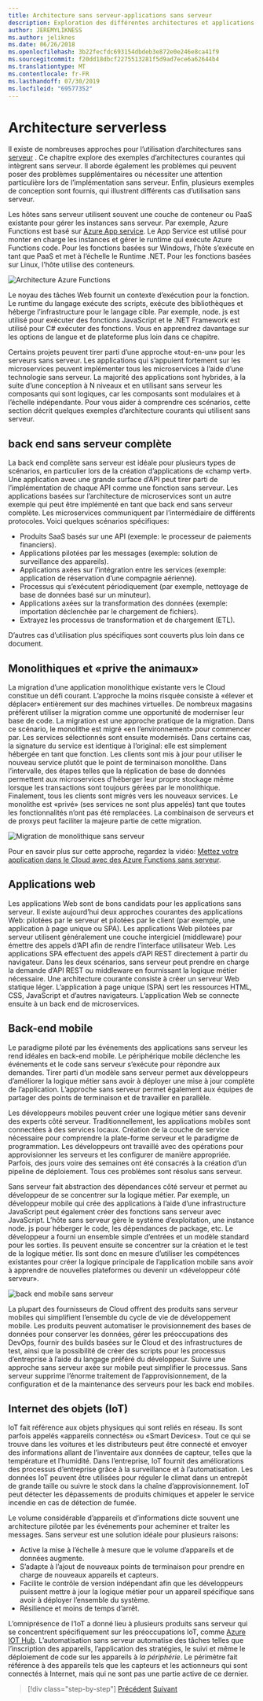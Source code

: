 ```yaml
---
title: Architecture sans serveur-applications sans serveur
description: Exploration des différentes architectures et applications prises en charge par les architectures sans serveur, y compris les applications Web, mobiles et IoT.
author: JEREMYLIKNESS
ms.author: jeliknes
ms.date: 06/26/2018
ms.openlocfilehash: 3b22fecfdc693154dbdeb3e872e0e246e8ca41f9
ms.sourcegitcommit: f20dd18dbcf2275513281f5d9ad7ece6a62644b4
ms.translationtype: MT
ms.contentlocale: fr-FR
ms.lasthandoff: 07/30/2019
ms.locfileid: "69577352"
---
```

# <a name="serverless-architecture"></a>Architecture serverless

Il existe de nombreuses approches pour l’utilisation d’architectures sans [serveur](https://azure.com/serverless) . Ce chapitre explore des exemples d’architectures courantes qui intègrent sans serveur. Il aborde également les problèmes qui peuvent poser des problèmes supplémentaires ou nécessiter une attention particulière lors de l’implémentation sans serveur. Enfin, plusieurs exemples de conception sont fournis, qui illustrent différents cas d’utilisation sans serveur.

Les hôtes sans serveur utilisent souvent une couche de conteneur ou PaaS existante pour gérer les instances sans serveur. Par exemple, Azure Functions est basé sur [Azure App service](https://docs.microsoft.com/azure/app-service/). Le App Service est utilisé pour monter en charge les instances et gérer le runtime qui exécute Azure Functions code. Pour les fonctions basées sur Windows, l’hôte s’exécute en tant que PaaS et met à l’échelle le Runtime .NET. Pour les fonctions basées sur Linux, l’hôte utilise des conteneurs.

![Architecture Azure Functions](./media/azure-functions-architecture.png)

Le noyau des tâches Web fournit un contexte d’exécution pour la fonction. Le runtime du langage exécute des scripts, exécute des bibliothèques et héberge l’infrastructure pour le langage cible. Par exemple, node. js est utilisé pour exécuter des fonctions JavaScript et le .NET Framework est utilisé pour C# exécuter des fonctions. Vous en apprendrez davantage sur les options de langue et de plateforme plus loin dans ce chapitre.

Certains projets peuvent tirer parti d’une approche «tout-en-un» pour les serveurs sans serveur. Les applications qui s’appuient fortement sur les microservices peuvent implémenter tous les microservices à l’aide d’une technologie sans serveur. La majorité des applications sont hybrides, à la suite d’une conception à N niveaux et en utilisant sans serveur les composants qui sont logiques, car les composants sont modulaires et à l’échelle indépendante. Pour vous aider à comprendre ces scénarios, cette section décrit quelques exemples d’architecture courants qui utilisent sans serveur.

## <a name="full-serverless-back-end"></a>back end sans serveur complète

La back end complète sans serveur est idéale pour plusieurs types de scénarios, en particulier lors de la création d’applications de «champ vert». Une application avec une grande surface d’API peut tirer parti de l’implémentation de chaque API comme une fonction sans serveur. Les applications basées sur l’architecture de microservices sont un autre exemple qui peut être implémenté en tant que back end sans serveur complète. Les microservices communiquent par l’intermédiaire de différents protocoles. Voici quelques scénarios spécifiques:

* Produits SaaS basés sur une API (exemple: le processeur de paiements financiers).
* Applications pilotées par les messages (exemple: solution de surveillance des appareils).
* Applications axées sur l’intégration entre les services (exemple: application de réservation d’une compagnie aérienne).
* Processus qui s’exécutent périodiquement (par exemple, nettoyage de base de données basé sur un minuteur).
* Applications axées sur la transformation des données (exemple: importation déclenchée par le chargement de fichiers).
* Extrayez les processus de transformation et de chargement (ETL).

D’autres cas d’utilisation plus spécifiques sont couverts plus loin dans ce document.

## <a name="monoliths-and-starving-the-beast"></a>Monolithiques et «prive the animaux»

La migration d’une application monolithique existante vers le Cloud constitue un défi courant. L’approche la moins risquée consiste à «élever et déplacer» entièrement sur des machines virtuelles. De nombreux magasins préfèrent utiliser la migration comme une opportunité de moderniser leur base de code. La migration est une approche pratique de la migration. Dans ce scénario, le monolithe est migré «en l’environnement» pour commencer par. Les services sélectionnés sont ensuite modernisés. Dans certains cas, la signature du service est identique à l’original: elle est simplement hébergée en tant que fonction. Les clients sont mis à jour pour utiliser le nouveau service plutôt que le point de terminaison monolithe. Dans l’intervalle, des étapes telles que la réplication de base de données permettent aux microservices d’héberger leur propre stockage même lorsque les transactions sont toujours gérées par le monolithique. Finalement, tous les clients sont migrés vers les nouveaux services. Le monolithe est «privé» (ses services ne sont plus appelés) tant que toutes les fonctionnalités n’ont pas été remplacées. La combinaison de serveurs et de proxys peut faciliter la majeure partie de cette migration.

![Migration de monolithique sans serveur](./media/serverless-monolith-migration.png)

Pour en savoir plus sur cette approche, regardez la vidéo: [Mettez votre application dans le Cloud avec des Azure Functions sans serveur](https://channel9.msdn.com/Events/Connect/2017/E102).

## <a name="web-apps"></a>Applications web

Les applications Web sont de bons candidats pour les applications sans serveur. Il existe aujourd’hui deux approches courantes des applications Web: pilotées par le serveur et pilotées par le client (par exemple, une application à page unique ou SPA). Les applications Web pilotées par serveur utilisent généralement une couche intergiciel (middleware) pour émettre des appels d’API afin de rendre l’interface utilisateur Web. Les applications SPA effectuent des appels d’API REST directement à partir du navigateur. Dans les deux scénarios, sans serveur peut prendre en charge la demande d’API REST ou middleware en fournissant la logique métier nécessaire. Une architecture courante consiste à créer un serveur Web statique léger. L’application à page unique (SPA) sert les ressources HTML, CSS, JavaScript et d’autres navigateurs. L’application Web se connecte ensuite à un back end de microservices.

## <a name="mobile-back-ends"></a>Back-end mobile

Le paradigme piloté par les événements des applications sans serveur les rend idéales en back-end mobile. Le périphérique mobile déclenche les événements et le code sans serveur s’exécute pour répondre aux demandes. Tirer parti d’un modèle sans serveur permet aux développeurs d’améliorer la logique métier sans avoir à déployer une mise à jour complète de l’application. L’approche sans serveur permet également aux équipes de partager des points de terminaison et de travailler en parallèle.

Les développeurs mobiles peuvent créer une logique métier sans devenir des experts côté serveur. Traditionnellement, les applications mobiles sont connectées à des services locaux. Création de la couche de service nécessaire pour comprendre la plate-forme serveur et le paradigme de programmation. Les développeurs ont travaillé avec des opérations pour approvisionner les serveurs et les configurer de manière appropriée. Parfois, des jours voire des semaines ont été consacrés à la création d’un pipeline de déploiement. Tous ces problèmes sont résolus sans serveur.

Sans serveur fait abstraction des dépendances côté serveur et permet au développeur de se concentrer sur la logique métier. Par exemple, un développeur mobile qui crée des applications à l’aide d’une infrastructure JavaScript peut également créer des fonctions sans serveur avec JavaScript. L’hôte sans serveur gère le système d’exploitation, une instance node. js pour héberger le code, les dépendances de package, etc. Le développeur a fourni un ensemble simple d’entrées et un modèle standard pour les sorties. Ils peuvent ensuite se concentrer sur la création et le test de la logique métier. Ils sont donc en mesure d’utiliser les compétences existantes pour créer la logique principale de l’application mobile sans avoir à apprendre de nouvelles plateformes ou devenir un «développeur côté serveur».

![back end mobile sans serveur](./media/serverless-mobile-backend.png)

La plupart des fournisseurs de Cloud offrent des produits sans serveur mobiles qui simplifient l’ensemble du cycle de vie de développement mobile. Les produits peuvent automatiser le provisionnement des bases de données pour conserver les données, gérer les préoccupations des DevOps, fournir des builds basées sur le Cloud et des infrastructures de test, ainsi que la possibilité de créer des scripts pour les processus d’entreprise à l’aide du langage préféré du développeur. Suivre une approche sans serveur axée sur mobile peut simplifier le processus. Sans serveur supprime l’énorme traitement de l’approvisionnement, de la configuration et de la maintenance des serveurs pour les back end mobiles.

## <a name="internet-of-things-iot"></a>Internet des objets (IoT)

IoT fait référence aux objets physiques qui sont reliés en réseau. Ils sont parfois appelés «appareils connectés» ou «Smart Devices». Tout ce qui se trouve dans les voitures et les distributeurs peut être connecté et envoyer des informations allant de l’inventaire aux données de capteur, telles que la température et l’humidité. Dans l’entreprise, IoT fournit des améliorations des processus d’entreprise grâce à la surveillance et à l’automatisation. Les données IoT peuvent être utilisées pour réguler le climat dans un entrepôt de grande taille ou suivre le stock dans la chaîne d’approvisionnement. IoT peut détecter les dépassements de produits chimiques et appeler le service incendie en cas de détection de fumée.

Le volume considérable d’appareils et d’informations dicte souvent une architecture pilotée par les événements pour acheminer et traiter les messages. Sans serveur est une solution idéale pour plusieurs raisons:

* Active la mise à l’échelle à mesure que le volume d’appareils et de données augmente.
* S’adapte à l’ajout de nouveaux points de terminaison pour prendre en charge de nouveaux appareils et capteurs.
* Facilite le contrôle de version indépendant afin que les développeurs puissent mettre à jour la logique métier pour un appareil spécifique sans avoir à déployer l’ensemble du système.
* Résilience et moins de temps d’arrêt.

L’omniprésence de l’IoT a donné lieu à plusieurs produits sans serveur qui se concentrent spécifiquement sur les préoccupations IoT, comme [Azure IOT Hub](https://docs.microsoft.com/azure/iot-hub). L’automatisation sans serveur automatise des tâches telles que l’inscription des appareils, l’application des stratégies, le suivi et même le déploiement de code sur les appareils à *la périphérie*. Le périmètre fait référence à des appareils tels que les capteurs et les actionneurs qui sont connectés à Internet, mais qui ne sont pas une partie active de ce dernier.

>[!div class="step-by-step"]
>[Précédent](architecture-approaches.md)
>[Suivant](serverless-architecture-considerations.md)
